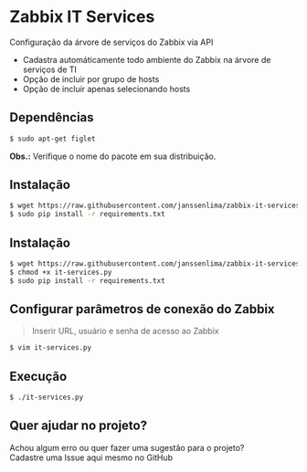 # Zabbix IT Services
Configuração da árvore de serviços do Zabbix via API
- Cadastra automáticamente todo ambiente do Zabbix na árvore de serviços de TI
- Opção de incluir por grupo de hosts
- Opção de incluir apenas selecionando hosts

## Dependências

```sh
$ sudo apt-get figlet
```

<b>Obs.:</b> Verifique o nome do pacote em sua distribuição.

## Instalação

```sh
$ wget https://raw.githubusercontent.com/janssenlima/zabbix-it-services/master/it-services.py
$ sudo pip install -r requirements.txt
```
## Instalação

```sh
$ wget https://raw.githubusercontent.com/janssenlima/zabbix-it-services/master/it-services.py
$ chmod +x it-services.py
$ sudo pip install -r requirements.txt
```

## Configurar parâmetros de conexão do Zabbix

>Inserir URL, usuário e senha de acesso ao Zabbix

```sh
$ vim it-services.py
```

## Execução

```sh
$ ./it-services.py
```

## Quer ajudar no projeto?
Achou algum erro ou quer fazer uma sugestão para o projeto? <br>
Cadastre uma Issue aqui mesmo no GitHub
